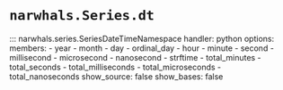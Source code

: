 # `narwhals.Series.dt`

::: narwhals.series.SeriesDateTimeNamespace
    handler: python
    options:
      members:
        - year
        - month
        - day
        - ordinal_day
        - hour
        - minute
        - second
        - millisecond
        - microsecond
        - nanosecond
        - strftime
        - total_minutes
        - total_seconds
        - total_milliseconds
        - total_microseconds
        - total_nanoseconds
      show_source: false
      show_bases: false
